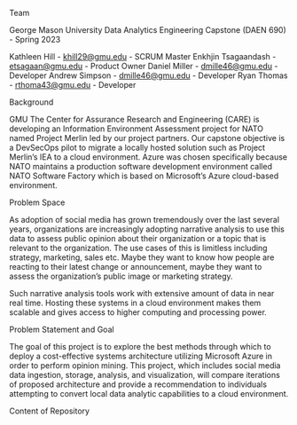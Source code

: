 Team

  George Mason University 
  Data Analytics Engineering Capstone (DAEN 690) - Spring 2023

  Kathleen Hill - khill29@gmu.edu - SCRUM Master
  Enkhjin Tsagaandash - etsagaan@gmu.edu - Product Owner
  Daniel Miller - dmille46@gmu.edu - Developer
  Andrew Simpson - dmille46@gmu.edu - Developer
  Ryan Thomas - rthoma43@gmu.edu - Developer

Background

   GMU The Center for Assurance Research and Engineering (CARE) is developing an Information Environment Assessment project for NATO named Project Merlin led by our project partners. Our capstone objective is a DevSecOps pilot to migrate a locally hosted solution such as Project Merlin’s IEA to a cloud environment. Azure was chosen specifically because NATO maintains a production software development environment called NATO Software Factory which is based on Microsoft’s Azure cloud-based environment. 

Problem Space

  As adoption of social media has grown tremendously over the last several years, organizations are increasingly adopting narrative analysis to use this data to assess public opinion about their organization or a topic that is relevant to the organization. The use cases of this is limitless including strategy, marketing, sales etc. Maybe they want to know how people are reacting to their latest change or announcement, maybe they want to assess the organization’s public image or marketing strategy. 

  Such narrative analysis tools work with extensive amount of data in near real time. Hosting these systems in a cloud environment makes them scalable and gives access to higher computing and processing power.

Problem Statement and Goal

  The goal of this project is to explore the best methods through which to deploy a cost-effective systems architecture utilizing Microsoft Azure in order to perform opinion mining. This project, which includes social media data ingestion, storage, analysis, and visualization, will compare iterations of proposed architecture and provide a recommendation to individuals attempting to convert local data analytic capabilities to a cloud environment. 

Content of Repository



